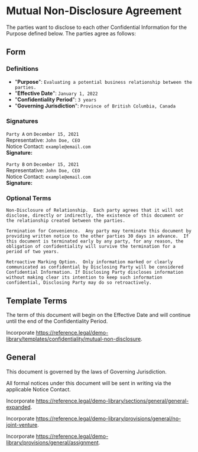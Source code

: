 # Mutual Non-Disclosure Agreement

The parties want to disclose to each other Confidential Information for the Purpose defined below.  The parties agree as follows:

## Form

### Definitions

* "**Purpose**": `Evaluating a potential business relationship between the parties.`
* "**Effective Date**": `January 1, 2022`
* "**Confidentiality Period**": `3 years`
* "**Governing Jurisdiction**": `Province of British Columbia, Canada`

### Signatures

`Party A` on `December 15, 2021`  
Representative: `John Doe, CEO`  
Notice Contact: `example@email.com`  
**Signature:**

`Party B` on `December 15, 2021`  
Representative: `John Doe, CEO`  
Notice Contact: `example@email.com`  
**Signature:**

### Optional Terms

`Non-Disclosure of Relationship.  Each party agrees that it will not disclose, directly or indirectly, the existence of this document or the relationship created between the parties.`

`Termination for Convenience.  Any party may terminate this document by providing written notice to the other parties 30 days in advance.  If this document is terminated early by any party, for any reason, the obligation of confidentiality will survive the termination for a period of two years.`

`Retroactive Marking Option.  Only information marked or clearly communicated as confidential by Disclosing Party will be considered Confidential Information. If Disclosing Party discloses information without making clear its intention to keep such information confidential, Disclosing Party may do so retroactively.`

## Template Terms

The term of this document will begin on the Effective Date and will continue until the end of the Confidentiality Period.

Incorporate <https://reference.legal/demo-library/templates/confidentiality/mutual-non-disclosure>.

## General

This document is governed by the laws of Governing Jurisdiction.

All formal notices under this document will be sent in writing via the applicable Notice Contact.

Incorporate <https://reference.legal/demo-library/sections/general/general-expanded>.

Incorporate <https://reference.legal/demo-library/provisions/general/no-joint-venture>.

Incorporate <https://reference.legal/demo-library/provisions/general/assignment>.
